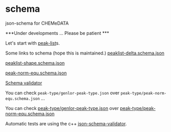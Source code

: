 # schema

json-schema for CHEMeDATA

***Under developments ... Please be patient ***

Let's start with [peak-list](peak-list.md)s.

Some links to schema (hope this is maintained.)
[peaklist-delta.schema.json](https://chemedata.github.io/schema/peaklist-delta.schema.json)

[peaklist-shape.schema.json](https://chemedata.github.io/schema/peaklist-shape.schema.json)

[peak-norm-equ.schema.json](https://chemedata.github.io/schema/peak-type/peak-norm-equ.schema.json)

[Schema validator](https://www.jsonschemavalidator.net/)

You can check `peak-type/genlor-peak-type.json` over `peak-type/peak-norm-equ.schema.json` ...

You can check [peak-type/genlor-peak-type.json](https://chemedata.github.io/schema/peak-type/genlor-peak-type.json) over [peak-type/peak-norm-equ.schema.json](https://chemedata.github.io/schema/peak-type/peak-norm-equ.schema.json)

Automatic tests are using the c++ [json-schema-validator](https://github.com/pboettch/json-schema-validator).
